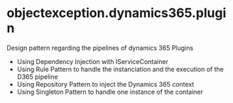 # objectexception.dynamics365.plugin

Design pattern regarding the pipelines of dynamics 365 Plugins
- Using Dependency Injection with IServiceContainer
- Using Rule Pattern to handle the instanciation and the execution of the D365 pipeline
- Using Repository Pattern to inject the Dynamics 365 context
- Using Singleton Pattern to handle one instance of the container
